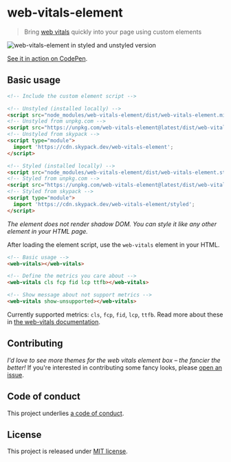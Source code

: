 # web-vitals-element

> Bring [web vitals](https://github.com/GoogleChrome/web-vitals) quickly into your page using custom elements

![web-vitals-element in styled and unstyled version](./screenshot.png)

[See it in action on CodePen](https://codepen.io/stefanjudis/pen/wvGzvWx).

## Basic usage

```html
<!-- Include the custom element script -->

<!-- Unstyled (installed locally) -->
<script src="node_modules/web-vitals-element/dist/web-vitals-element.min.js"></script>
<!-- Unstyled from unpkg.com -->
<script src="https://unpkg.com/web-vitals-element@latest/dist/web-vitals-element.min.js"></script>
<!-- Unstyled from skypack -->
<script type="module">
  import 'https://cdn.skypack.dev/web-vitals-element';
</script>

<!-- Styled (installed locally) -->
<script src="node_modules/web-vitals-element/dist/web-vitals-element.styled.min.js"></script>
<!-- Styled from unpkg.com -->
<script src="https://unpkg.com/web-vitals-element@latest/dist/web-vitals-element.styled.min.js"></script>
<!-- Styled from skypack -->
<script type="module">
  import 'https://cdn.skypack.dev/web-vitals-element/styled';
</script>
```

_The element does not render shadow DOM. You can style it like any other element in your HTML page._

After loading the element script, use the `web-vitals` element in your HTML.

```html
<!-- Basic usage -->
<web-vitals></web-vitals>

<!-- Define the metrics you care about -->
<web-vitals cls fcp fid lcp ttfb></web-vitals>

<!-- Show message about not support metrics -->
<web-vitals show-unsupported></web-vitals>
```

Currently supported metrics: `cls`, `fcp`, `fid`, `lcp`, `ttfb`. Read more about these in [the web-vitals documentation](https://github.com/GoogleChrome/web-vitals).

## Contributing

_I'd love to see more themes for the web vitals element box – the fancier the better!_ If you're interested in contributing some fancy looks, please [open an issue](https://github.com/stefanjudis/web-vitals-element/issues/new).

## Code of conduct

This project underlies [a code of conduct](./CODE-OF-CONDUCT.md).

## License

This project is released under [MIT license](./LICENSE).
